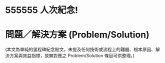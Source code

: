 # 555555 人次紀念!

# 問題／解決方案 (Problem/Solution)

(本文為單純的里程碑紀念貼文，未提及任何技術或流程上的難題、根本原因、解決方案與效益指標，故無對應之 Problem/Solution 條目可供整理。)